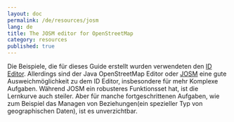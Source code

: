 ```yaml
---
layout: doc
permalink: /de/resources/josm
lang: de
title: The JOSM editor for OpenStreetMap
category: resources
published: true
---
```


Die Beispiele, die für dieses Guide erstellt wurden verwendeten den [ID Editor](http://wiki.openstreetmap.org/wiki/ID). Allerdings sind der Java OpenStreetMap Editor oder [JOSM](https://josm.openstreetmap.de/) eine gute Ausweichmöglichkeit zu dem ID Editor, insbesondere für mehr Komplexe Aufgaben. Während JOSM ein robusteres Funktionsset hat, ist die Lernkurve auch steiler. Aber für manche fortgeschrittenen Aufgaben, wie zum Beispiel das Managen von Beziehungen(ein spezieller Typ von geographischen Daten), ist es unverzichtbar.
